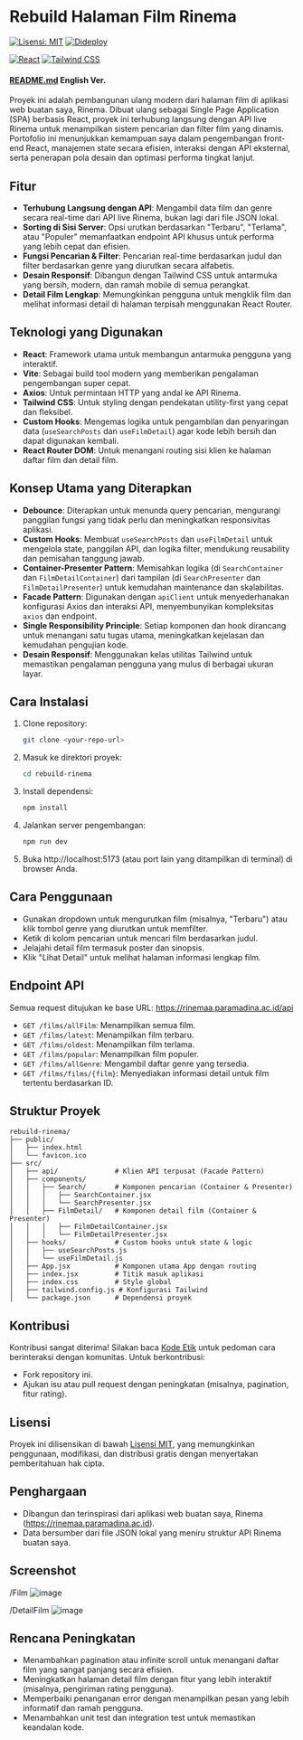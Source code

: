 # Rebuild Halaman Film Rinema

[![Lisensi: MIT](https://img.shields.io/badge/Lisensi-MIT-yellow.svg)](https://opensource.org/licenses/MIT)
[![Dideploy](https://img.shields.io/badge/Dideploy-Ya-green)](https://rinemaa.paramadina.ac.id/)

[![React](https://img.shields.io/badge/React-20232A?style=for-the-badge&logo=react&logoColor=61DAFB)](https://reactjs.org/)
[![Tailwind CSS](https://img.shields.io/badge/Tailwind_CSS-38B2AC?style=for-the-badge&logo=tailwind-css&logoColor=white)](https://tailwindcss.com/)

#### [README.md](README-en.md) English Ver.

Proyek ini adalah pembangunan ulang modern dari halaman film di aplikasi web buatan saya, Rinema. Dibuat ulang sebagai Single Page Application (SPA) berbasis React, proyek ini terhubung langsung dengan API live Rinema untuk menampilkan sistem pencarian dan filter film yang dinamis. Portofolio ini menunjukkan kemampuan saya dalam pengembangan front-end React, manajemen state secara efisien, interaksi dengan API eksternal, serta penerapan pola desain dan optimasi performa tingkat lanjut.

## Fitur

- **Terhubung Langsung dengan API**: Mengambil data film dan genre secara real-time dari API live Rinema, bukan lagi dari file JSON lokal.
- **Sorting di Sisi Server**: Opsi urutkan berdasarkan "Terbaru", "Terlama", atau "Populer" memanfaatkan endpoint API khusus untuk performa yang lebih cepat dan efisien.
- **Fungsi Pencarian & Filter**: Pencarian real-time berdasarkan judul dan filter berdasarkan genre yang diurutkan secara alfabetis.
- **Desain Responsif**: Dibangun dengan Tailwind CSS untuk antarmuka yang bersih, modern, dan ramah mobile di semua perangkat.
- **Detail Film Lengkap**: Memungkinkan pengguna untuk mengklik film dan melihat informasi detail di halaman terpisah menggunakan React Router.

## Teknologi yang Digunakan

- **React**: Framework utama untuk membangun antarmuka pengguna yang interaktif.
- **Vite**: Sebagai build tool modern yang memberikan pengalaman pengembangan super cepat.
- **Axios**: Untuk permintaan HTTP yang andal ke API Rinema.
- **Tailwind CSS**: Untuk styling dengan pendekatan utility-first yang cepat dan fleksibel.
- **Custom Hooks**: Mengemas logika untuk pengambilan dan penyaringan data (`useSearchPosts` dan `useFilmDetail`) agar kode lebih bersih dan dapat digunakan kembali.
- **React Router DOM**: Untuk menangani routing sisi klien ke halaman daftar film dan detail film.

## Konsep Utama yang Diterapkan

- **Debounce**: Diterapkan untuk menunda query pencarian, mengurangi panggilan fungsi yang tidak perlu dan meningkatkan responsivitas aplikasi.
- **Custom Hooks**: Membuat `useSearchPosts` dan `useFilmDetail` untuk mengelola state, panggilan API, dan logika filter, mendukung reusability dan pemisahan tanggung jawab.
- **Container-Presenter Pattern**: Memisahkan logika (di `SearchContainer` dan `FilmDetailContainer`) dari tampilan (di `SearchPresenter` dan `FilmDetailPresenter`) untuk kemudahan maintenance dan skalabilitas.
- **Facade Pattern**: Digunakan dengan `apiClient` untuk menyederhanakan konfigurasi Axios dan interaksi API, menyembunyikan kompleksitas `axios` dan endpoint.
- **Single Responsibility Principle**: Setiap komponen dan hook dirancang untuk menangani satu tugas utama, meningkatkan kejelasan dan kemudahan pengujian kode.
- **Desain Responsif**: Menggunakan kelas utilitas Tailwind untuk memastikan pengalaman pengguna yang mulus di berbagai ukuran layar.

## Cara Instalasi

1. Clone repository:
   ```bash
   git clone <your-repo-url>
   ```
2. Masuk ke direktori proyek:
   ```bash
   cd rebuild-rinema
   ```
3. Install dependensi:
   ```bash
   npm install
   ```
4. Jalankan server pengembangan:
   ```bash
   npm run dev
   ```
5. Buka http://localhost:5173 (atau port lain yang ditampilkan di terminal) di browser Anda.

## Cara Penggunaan

- Gunakan dropdown untuk mengurutkan film (misalnya, "Terbaru") atau klik tombol genre yang diurutkan untuk memfilter.
- Ketik di kolom pencarian untuk mencari film berdasarkan judul.
- Jelajahi detail film termasuk poster dan sinopsis.
- Klik "Lihat Detail" untuk melihat halaman informasi lengkap film.

## Endpoint API

Semua request ditujukan ke base URL: https://rinemaa.paramadina.ac.id/api

- `GET /films/allFilm`: Menampilkan semua film.
- `GET /films/latest`: Menampilkan film terbaru.
- `GET /films/oldest`: Menampilkan film terlama.
- `GET /films/popular`: Menampilkan film populer.
- `GET /films/allGenre`: Mengambil daftar genre yang tersedia.
- `GET /films/films/{film}`: Menyediakan informasi detail untuk film tertentu berdasarkan ID.

## Struktur Proyek

```
rebuild-rinema/
├── public/
│   ├── index.html
│   └── favicon.ico
├── src/
│   ├── api/              # Klien API terpusat (Facade Pattern)
│   ├── components/
│   │   ├── Search/       # Komponen pencarian (Container & Presenter)
│   │   │   ├── SearchContainer.jsx
│   │   │   └── SearchPresenter.jsx
│   │   ├── FilmDetail/   # Komponen detail film (Container & Presenter)
│   │   │   ├── FilmDetailContainer.jsx
│   │   │   └── FilmDetailPresenter.jsx
│   ├── hooks/            # Custom hooks untuk state & logic
│   │   ├── useSearchPosts.js
│   │   └── useFilmDetail.js
│   ├── App.jsx           # Komponen utama App dengan routing
│   ├── index.jsx         # Titik masuk aplikasi
│   ├── index.css         # Style global
│   ├── tailwind.config.js # Konfigurasi Tailwind
│   └── package.json      # Dependensi proyek
```

## Kontribusi

Kontribusi sangat diterima! Silakan baca [Kode Etik](CODE_OF_CONDUCT.markdown) untuk pedoman cara berinteraksi dengan komunitas. Untuk berkontribusi:

- Fork repository ini.
- Ajukan isu atau pull request dengan peningkatan (misalnya, pagination, fitur rating).

## Lisensi

Proyek ini dilisensikan di bawah [Lisensi MIT](LICENSE.txt), yang memungkinkan penggunaan, modifikasi, dan distribusi gratis dengan menyertakan pemberitahuan hak cipta.

## Penghargaan

- Dibangun dan terinspirasi dari aplikasi web buatan saya, Rinema (https://rinemaa.paramadina.ac.id).
- Data bersumber dari file JSON lokal yang meniru struktur API Rinema buatan saya.

## Screenshot

/Film
![image](https://github.com/user-attachments/assets/a0acccde-0dc5-4103-93d7-87a229e253b0)

/DetailFilm
![image](https://github.com/user-attachments/assets/88347f26-f72d-41cf-aa8b-277b6c21d224)

## Rencana Peningkatan

- Menambahkan pagination atau infinite scroll untuk menangani daftar film yang sangat panjang secara efisien.
- Meningkatkan halaman detail film dengan fitur yang lebih interaktif (misalnya, pengiriman rating pengguna).
- Memperbaiki penanganan error dengan menampilkan pesan yang lebih informatif dan ramah pengguna.
- Menambahkan unit test dan integration test untuk memastikan keandalan kode.
